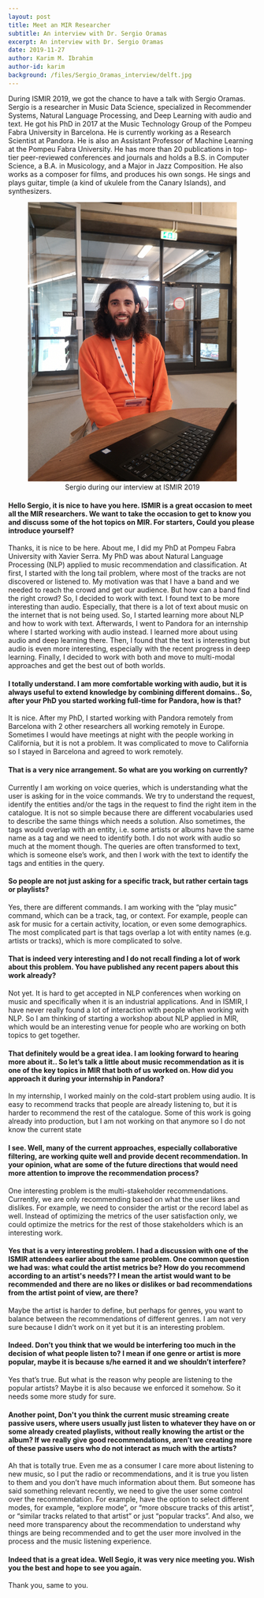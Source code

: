 ```yaml
---
layout: post
title: Meet an MIR Researcher
subtitle: An interview with Dr. Sergio Oramas
excerpt: An interview with Dr. Sergio Oramas
date: 2019-11-27
author: Karim M. Ibrahim
author-id: karim
background: /files/Sergio_Oramas_interview/delft.jpg
---
```


During ISMIR 2019, we got the chance to have a talk with Sergio Oramas. Sergio is a researcher in Music Data Science, specialized in Recommender Systems, Natural Language Processing, and Deep Learning with audio and text. He got his PhD in 2017 at the Music Technology Group of the Pompeu Fabra University in Barcelona. He is currently working as a Research Scientist at Pandora. He is also an Assistant Professor of Machine Learning at the Pompeu Fabra University. He has more than 20 publications in top-tier peer-reviewed conferences and journals and holds a B.S. in Computer Science, a B.A. in Musicology, and a Major in Jazz Composition. He also works as a composer for films, and produces his own songs. He sings and plays guitar, timple (a kind of ukulele from the Canary Islands), and synthesizers.

<div style="text-align:center">
<figure class="figure">
  <img src="/files/Sergio_Oramas_interview/sergio_photo.jpg" alt="Sergio during our interview" class="figure-img img-fluid mx-auto d-flex" width="500"/>
  <figcaption class="figure-caption text-center" markdown="1">
  Sergio during our interview at ISMIR 2019 
  </figcaption>
</figure>
</div>


#### Hello Sergio, it is nice to have you here. ISMIR is a great occasion to meet all the MIR researchers. We want to take the occasion to get to know you and discuss some of the hot topics on MIR. For starters, Could you please introduce yourself? 
 
Thanks, it is nice to be here. About me, I did my PhD at Pompeu Fabra University with Xavier Serra. My PhD was about Natural Language Processing (NLP) applied to music recommendation and classification. At first, I started with the long tail problem, where most of the tracks are not discovered or listened to. My motivation was that I have a band and we needed to reach the crowd and get our audience. But how can a band find the right crowd? 
So, I decided to work with text. I found text to be more interesting than audio. Especially, that there is a lot of text about music on the internet that is not being used. So, I started learning more about NLP and how to work with text. Afterwards, I went to Pandora for an internship where I started working with audio instead. I learned more about using audio and deep learning there. Then, I found that the text is interesting but audio is even more interesting, especially with the recent progress in deep learning. Finally, I decided to work with both and move to multi-modal approaches and get the best out of both worlds.


#### I totally understand. I am more comfortable working with audio, but it is always useful to extend knowledge by combining different domains.. So, after your PhD you started working full-time for Pandora, how is that? 
It is nice. After my PhD, I started working with Pandora remotely from Barcelona with 2 other researchers all working remotely in Europe. Sometimes I would have meetings at night with the people working in California, but it is not a problem. It was complicated to move to California so I stayed in Barcelona and agreed to work remotely. 
 
#### That is a very nice arrangement. So what are you working on currently? 
Currently I am working on voice queries, which is understanding what the user is asking for in the voice commands. We try to understand the request, identify the entities and/or the tags in the request to find the right item in the catalogue. It is not so simple because there are different vocabularies used to describe the same things which needs a solution. Also sometimes, the tags would overlap with an entity, i.e. some artists or albums have the same name as a tag and we need to identify both. I do not work with audio so much at the moment though. The queries are often transformed to text, which is someone else’s work, and then I work with the text to identify the tags and entities in the query. 


#### So people are not just asking for a specific track, but rather certain tags or playlists? 
Yes, there are different commands. I am working with the “play music” command, which can be a track, tag, or context. For example, people can ask for music for a certain activity, location, or even some demographics. The most complicated part is that tags overlap a lot with entity names (e.g. artists or tracks), which is more complicated to solve. 


#### That is indeed very interesting and I do not recall finding a lot of work about this problem. You have published any recent papers about this work already?
Not yet. It is hard to get accepted in NLP conferences when working on music and specifically when it is an industrial applications. And in ISMIR, I have never really found a lot of interaction with people when working with NLP. So I am thinking of starting a workshop about NLP applied in MIR, which would be an interesting venue for people who are working on both topics to get together.  

#### That definitely would be a great idea. I am looking forward to hearing more about it.. So let’s talk a little about music recommendation as it is one of the key topics in MIR that both of us worked on. How did you approach it during your internship in Pandora? 
In my internship, I worked mainly on the cold-start problem using audio. It is easy to recommend tracks that people are already listening to, but it is harder to recommend the rest of the catalogue. Some of this work is going already into production, but I am not working on that anymore so I do not know the current state


#### I see. Well, many of the current approaches, especially collaborative filtering, are working quite well and provide decent recommendation. In your opinion, what are some of the future directions that would need more attention to improve the recommendation process? 
One interesting problem is the multi-stakeholder recommendations. Currently, we are only recommending based on what the user likes and dislikes. For example, we need to consider the artist or the record label as well. Instead of optimizing the metrics of the user satisfaction only, we could optimize the metrics for the rest of those stakeholders which is an interesting work. 


#### Yes that is a very interesting problem. I had a discussion with one of the ISMIR attendees earlier about the same problem. One common question we had was: what could the artist metrics be? How do you recommend according to an artist's needs?? I mean the artist would want to be recommended and there are no likes or dislikes or bad recommendations from the artist point of view, are there? 
Maybe the artist is harder to define, but perhaps for genres, you want to balance between the recommendations of different genres. I am not very sure because I didn’t work on it yet but it is an interesting problem. 


#### Indeed. Don’t you think that we would be interfering too much in the decision of what people listen to? I mean if one genre or artist is more popular, maybe it is because s/he earned it and we shouldn’t interfere? 
Yes that’s true. But what is the reason why people are listening to the popular artists? Maybe it is also because we enforced it somehow. So it needs some more study for sure. 


#### Another point, Don't you think the current music streaming create passive users, where users usually just listen to whatever they have on or some already created playlists, without really knowing the artist or the album? If we really give good recommendations, aren’t we creating more of these passive users who do not interact as much with the artists? 
Ah that is totally true. Even me as a consumer I care more about listening to new music, so I put the radio or recommendations, and it is true you listen to them and you don’t have much information about them. But someone has said something relevant recently, we need to give the user some control over the recommendation. For example, have the option to select different modes, for example, “explore mode”, or “more obscure tracks of this artist”, or “similar tracks related to that artist” or just “popular tracks”. And also, we need more transparency about the recommendation to understand why things are being recommended and to get the user more involved in the process and the music listening experience. 



#### Indeed that is a great idea. Well Segio, it was very nice meeting you. Wish you the best and hope to see you again. 
Thank you, same to you. 

